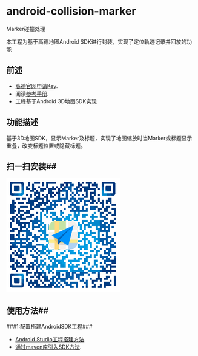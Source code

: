 # android-collision-marker
Marker碰撞处理

本工程为基于高德地图Android SDK进行封装，实现了定位轨迹记录并回放的功能
## 前述 ##
- [高德官网申请Key](http://lbs.amap.com/dev/#/).
- 阅读[参考手册](http://a.amap.com/lbs/static/unzip/Android_Map_Doc/index.html).
- 工程基于Android 3D地图SDK实现

## 功能描述 ##
基于3D地图SDK，显示Marker及标题，实现了地图缩放时当Marker或标题显示重叠，改变标题位置或隐藏标题。

## 扫一扫安装##
![Screenshot]( https://raw.githubusercontent.com/amap-demo/android-collision-marker/master/apk/download.png)  

## 使用方法##
###1:配置搭建AndroidSDK工程###
- [Android Studio工程搭建方法](http://lbs.amap.com/api/android-sdk/guide/create-project/android-studio-create-project).
- [通过maven库引入SDK方法](http://lbs.amap.com/api/android-sdk/guide/create-project/android-studio-create-project#gradle_sdk).
